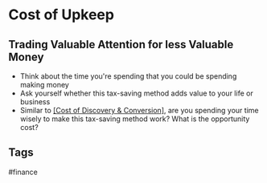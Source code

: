 # Cost of Upkeep
## Trading Valuable Attention for less Valuable Money

* Think about the time you're spending that you could be spending making money  
* Ask yourself whether this tax-saving method adds value to your life or business  
* Similar to [\[Cost of Discovery & Conversion\]](../202202160708), are you spending your time wisely to make this tax-saving method work? What is the opportunity cost?  

## Tags
#finance
